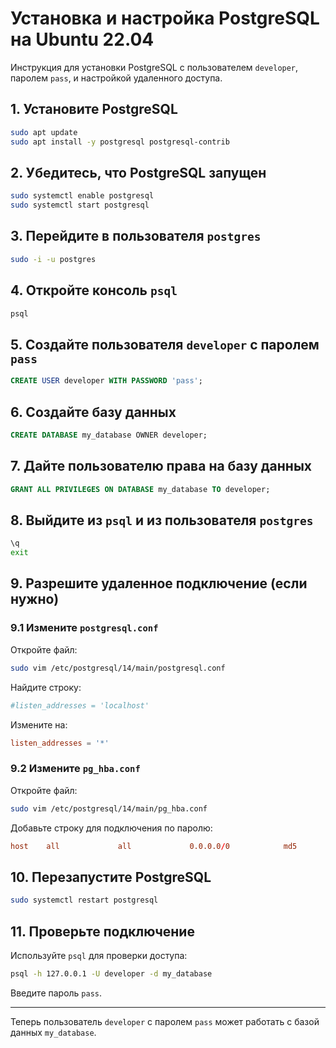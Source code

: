 
# Установка и настройка PostgreSQL на Ubuntu 22.04

Инструкция для установки PostgreSQL с пользователем `developer`, паролем `pass`, и настройкой удаленного доступа.

## 1. Установите PostgreSQL
```bash
sudo apt update
sudo apt install -y postgresql postgresql-contrib
```

## 2. Убедитесь, что PostgreSQL запущен
```bash
sudo systemctl enable postgresql
sudo systemctl start postgresql
```

## 3. Перейдите в пользователя `postgres`
```bash
sudo -i -u postgres
```

## 4. Откройте консоль `psql`
```bash
psql
```

## 5. Создайте пользователя `developer` с паролем `pass`
```sql
CREATE USER developer WITH PASSWORD 'pass';
```

## 6. Создайте базу данных
```sql
CREATE DATABASE my_database OWNER developer;
```

## 7. Дайте пользователю права на базу данных
```sql
GRANT ALL PRIVILEGES ON DATABASE my_database TO developer;
```

## 8. Выйдите из `psql` и из пользователя `postgres`
```bash
\q
exit
```

## 9. Разрешите удаленное подключение (если нужно)

### 9.1 Измените `postgresql.conf`
Откройте файл:
```bash
sudo vim /etc/postgresql/14/main/postgresql.conf
```
Найдите строку:
```conf
#listen_addresses = 'localhost'
```
Измените на:
```conf
listen_addresses = '*'
```

### 9.2 Измените `pg_hba.conf`
Откройте файл:
```bash
sudo vim /etc/postgresql/14/main/pg_hba.conf
```
Добавьте строку для подключения по паролю:
```conf
host    all             all             0.0.0.0/0            md5
```

## 10. Перезапустите PostgreSQL
```bash
sudo systemctl restart postgresql
```

## 11. Проверьте подключение
Используйте `psql` для проверки доступа:
```bash
psql -h 127.0.0.1 -U developer -d my_database
```
Введите пароль `pass`.

---

Теперь пользователь `developer` с паролем `pass` может работать с базой данных `my_database`.